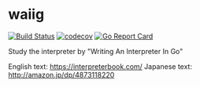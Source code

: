 # waiig
[![Build Status](https://travis-ci.org/budougumi0617/waiig.svg)](https://travis-ci.org/budougumi0617/waiig)
[![codecov](https://codecov.io/gh/budougumi0617/waiig/branch/master/graph/badge.svg)](https://codecov.io/gh/budougumi0617/waiig)
[![Go Report Card](https://goreportcard.com/badge/github.com/budougumi0617/waiig)](https://goreportcard.com/report/github.com/budougumi0617/waiig)

Study the interpreter by  "Writing An Interpreter In Go"

English text: https://interpreterbook.com/
Japanese text: http://amazon.jp/dp/4873118220
